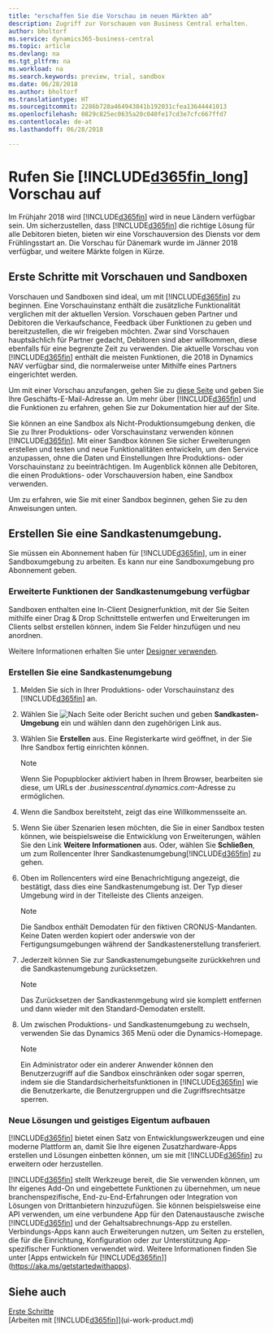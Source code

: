 ```yaml
---
title: "erschaffen Sie die Vorschau im neuen Märkten ab"
description: Zugriff zur Vorschauen von Business Central erhalten.
author: bholtorf
ms.service: dynamics365-business-central
ms.topic: article
ms.devlang: na
ms.tgt_pltfrm: na
ms.workload: na
ms.search.keywords: preview, trial, sandbox
ms.date: 06/28/2018
ms.author: bholtorf
ms.translationtype: HT
ms.sourcegitcommit: 2286b728a464943841b192031cfea13644441013
ms.openlocfilehash: 0829c825ec0635a20c040fe17cd3e7cfc667ffd7
ms.contentlocale: de-at
ms.lasthandoff: 06/28/2018

---
```

# <a name="access-to-the-included365finlongincludesd365finlongmdmd-preview"></a>Rufen Sie [!INCLUDE[d365fin_long](includes/d365fin_long_md.md)] Vorschau auf
Im Frühjahr 2018 wird [!INCLUDE[d365fin](includes/d365fin_md.md)] wird in neue Ländern verfügbar sein. Um sicherzustellen, dass [!INCLUDE[d365fin](includes/d365fin_md.md)] die richtige Lösung für alle Debitoren bieten, bieten wir eine  Vorschauversion des Diensts vor dem Frühlingsstart an. Die Vorschau für Dänemark wurde im Jänner 2018 verfügbar, und weitere Märkte folgen in Kürze.  

## <a name="getting-started-with-previews-and-sandboxes"></a>Erste Schritte mit Vorschauen und Sandboxen
Vorschauen und Sandboxen sind ideal, um mit [!INCLUDE[d365fin](includes/d365fin_md.md)] zu beginnen. Eine Vorschauinstanz enthält die zusätzliche Funktionalität verglichen mit der aktuellen Version. Vorschauen geben Partner und Debitoren die Verkaufschance, Feedback über Funktionen zu geben und bereitzustellen, die wir freigeben möchten. Zwar sind Vorschauen hauptsächlich für Partner gedacht, Debitoren sind aber willkommen, diese ebenfalls für eine begrenzte Zeit zu verwenden. Die aktuelle Vorschau von [!INCLUDE[d365fin](includes/d365fin_md.md)] enthält die meisten Funktionen, die 2018 in Dynamics NAV verfügbar sind, die normalerweise unter Mithilfe eines Partners eingerichtet werden.

Um mit einer Vorschau anzufangen, gehen Sie zu [diese Seite](https://go.microsoft.com/fwlink/?linkid=866045) und geben Sie Ihre Geschäfts-E-Mail-Adresse an. Um mehr über [!INCLUDE[d365fin](includes/d365fin_md.md)] und die Funktionen zu erfahren, gehen Sie zur Dokumentation hier auf der Site.

Sie können an eine Sandbox als Nicht-Produktionsumgebung denken, die Sie zu Ihrer Produktions- oder Vorschauinstanz verwenden können [!INCLUDE[d365fin](includes/d365fin_md.md)]. Mit einer Sandbox können Sie sicher Erweiterungen erstellen und testen und neue Funktionalitäten entwickeln, um den Service anzupassen, ohne die Daten und Einstellungen Ihre Produktions- oder Vorschauinstanz zu beeinträchtigen. Im Augenblick können alle Debitoren, die einen Produktions- oder Vorschauversion haben, eine Sandbox verwenden.

Um zu erfahren, wie Sie mit einer Sandbox beginnen, gehen Sie zu den Anweisungen unten.

## <a name="creating-a-sandbox-environment"></a>Erstellen Sie eine Sandkastenumgebung.
Sie müssen ein Abonnement haben für [!INCLUDE[d365fin](includes/d365fin_md.md)], um in einer Sandboxumgebung zu arbeiten. Es kann nur eine Sandboxumgebung pro Abonnement geben.

### <a name="advanced-functionality-available-in-a-sandbox-environment"></a>Erweiterte Funktionen der Sandkastenumgebung verfügbar
Sandboxen enthalten eine In-Client Designerfunktion, mit der Sie Seiten mithilfe einer Drag & Drop Schnittstelle entwerfen und Erweiterungen im Clients selbst erstellen können, indem Sie Felder hinzufügen und neu anordnen.

Weitere Informationen erhalten Sie unter [Designer verwenden](https://docs.microsoft.com/en-us/dynamics-nav/developer/devenv-inclient-designer).

### <a name="to-create-a-sandbox-environment"></a>Erstellen Sie eine Sandkastenumgebung
1.  Melden Sie sich in Ihrer Produktions- oder Vorschauinstanz des [!INCLUDE[d365fin](includes/d365fin_md.md)] an.  
2.  Wählen Sie ![Nach Seite oder Bericht suchen](media/ui-search/search_small.png "Nach Seiten- oder Berichtsymbol suchen") und geben **Sandkasten-Umgebung** ein und wählen dann den zugehörigen Link aus.
3.  Wählen Sie **Erstellen** aus. Eine Registerkarte wird geöffnet, in der Sie Ihre Sandbox fertig einrichten können.

    > [!Note]
    > Wenn Sie Popupblocker aktiviert haben in Ihrem Browser, bearbeiten sie diese, um URLs der *.businesscentral.dynamics.com*-Adresse zu ermöglichen.  

4.  Wenn die Sandbox bereitsteht, zeigt das eine Willkommensseite an.  
5.  Wenn Sie über Szenarien lesen möchten, die Sie in einer Sandbox testen können, wie beispielsweise die Entwicklung von Erweiterungen, wählen Sie den Link **Weitere Informationen** aus. Oder, wählen Sie **Schließen**, um zum Rollencenter Ihrer Sandkastenumgebung[!INCLUDE[d365fin](includes/d365fin_md.md)] zu gehen.  
6.  Oben im Rollencenters wird eine Benachrichtigung angezeigt, die bestätigt, dass dies eine Sandkastenumgebung ist. Der Typ dieser Umgebung wird in der Titelleiste des Clients anzeigen.

    > [!Note]
    > Die Sandbox enthält Demodaten für den fiktiven CRONUS-Mandanten. Keine Daten werden kopiert oder anderswie von der Fertigungsumgebungen während der Sandkastenerstellung transferiert.  

7.  Jederzeit können Sie zur Sandkastenumgebungseite zurückkehren und die Sandkastenumgebung zurücksetzen.

    > [!Note]
    > Das Zurücksetzen der Sandkastenmgebung wird sie komplett entfernen und dann wieder mit den Standard-Demodaten erstellt.  

8.  Um zwischen Produktions- und Sandkastenumgebung zu wechseln, verwenden Sie das Dynamics 365 Menü oder die Dynamics-Homepage.

    > [!Note]
    > Ein Administrator oder ein anderer Anwender können den Benutzerzugriff auf die Sandbox einschränken oder sogar sperren, indem sie die Standardsicherheitsfunktionen in [!INCLUDE[d365fin](includes/d365fin_md.md)] wie die Benutzerkarte, die Benutzergruppen und die Zugriffsrechtsätze sperren.  

### <a name="building-new-solutions-and-intellectual-property"></a>Neue Lösungen und geistiges Eigentum aufbauen
[!INCLUDE[d365fin](includes/d365fin_md.md)] bietet einen Satz von Entwicklungswerkzeugen und eine moderne Plattform an, damit Sie Ihre eigenen Zusatzhardware-Apps erstellen und Lösungen einbetten können, um sie mit [!INCLUDE[d365fin](includes/d365fin_md.md)] zu erweitern oder herzustellen.

[!INCLUDE[d365fin](includes/d365fin_md.md)] stellt Werkzeuge bereit, die Sie verwenden können, um Ihr eigenes Add-On und eingebettete Funktionen zu übernehmen, um neue branchenspezifische, End-zu-End-Erfahrungen oder Integration von Lösungen von Drittanbietern hinzuzufügen. Sie können beispielsweise eine API verwenden, um eine verbundene App für den Datenaustausche zwische [!INCLUDE[d365fin](includes/d365fin_md.md)] und der Gehaltsabrechnungs-App zu erstellen. Verbindungs-Apps kann auch Erweiterungen nutzen, um Seiten zu erstellen, die für die Einrichtung, Konfiguration oder zur Unterstützung App-spezifischer Funktionen verwendet wird. Weitere Informationen finden Sie unter [Apps entwickeln für [!INCLUDE[d365fin](includes/d365fin_md.md)]](https://aka.ms/getstartedwithapps).

## <a name="see-also"></a>Siehe auch
[Erste Schritte](product-get-started.md)  
[Arbeiten mit [!INCLUDE[d365fin](includes/d365fin_md.md)]](ui-work-product.md)  

